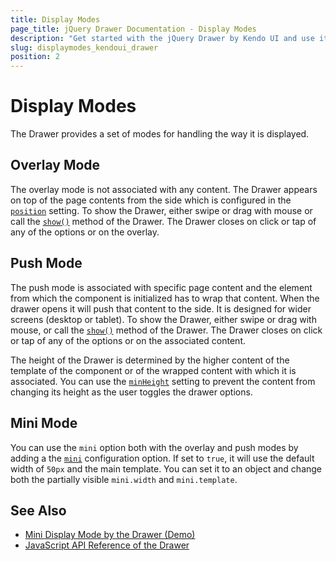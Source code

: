 ```yaml
---
title: Display Modes
page_title: jQuery Drawer Documentation - Display Modes
description: "Get started with the jQuery Drawer by Kendo UI and use its display modes and handle its rendering."
slug: displaymodes_kendoui_drawer
position: 2
---
```


# Display Modes

The Drawer provides a set of modes for handling the way it is displayed.

## Overlay Mode

The overlay mode is not associated with any content. The Drawer appears on top of the page contents from the side which is configured in the [`position`](/api/javascript/ui/drawer/configuration/position) setting. To show the Drawer, either swipe or drag with mouse or call the [`show()`](/api/javascript/ui/drawer/methods/show) method of the Drawer. The Drawer closes on click or tap of any of the options or on the overlay.

## Push Mode

The push mode is associated with specific page content and the element from which the component is initialized has to wrap that content. When the drawer opens it will push that content to the side. It is designed for wider screens (desktop or tablet). To show the Drawer, either swipe or drag with mouse, or call the [`show()`](/api/javascript/ui/drawer/methods/show) method of the Drawer. The Drawer closes on click or tap of any of the options or on the associated content.

The height of the Drawer is determined by the higher content of the template of the component or of the wrapped content with which it is associated. You can use the [`minHeight`](/api/javascript/ui/drawer/configuration/minheight) setting to prevent the content from changing its height as the user toggles the drawer options.

## Mini Mode

You can use the `mini` option both with the overlay and push modes by adding a the [`mini`](/api/javascript/ui/drawer/configuration/mini) configuration option. If set to `true`, it will use the default width of `50px` and the main template. You can set it to an object and change both the partially visible `mini.width` and `mini.template`.

## See Also

* [Mini Display Mode by the Drawer (Demo)](https://demos.telerik.com/kendo-ui/drawer/mini)
* [JavaScript API Reference of the Drawer](/api/javascript/ui/drawer)
